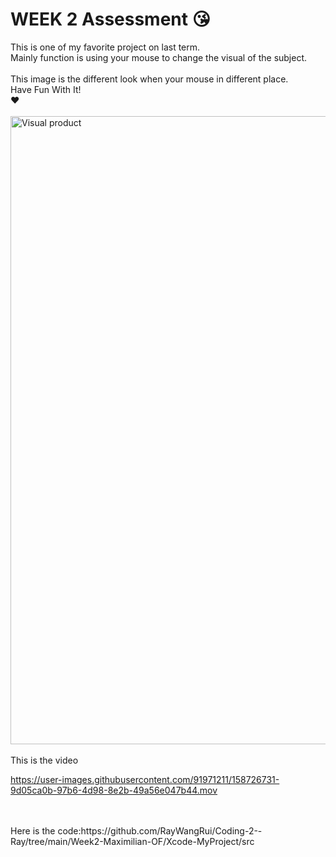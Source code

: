 # WEEK 2 Assessment 😘
This is one of my favorite project on last term. <br>
Mainly function is using your mouse to change the visual of the subject. <br>
<br>
This image is the different look when your mouse in different place.<br>
Have Fun With It!<br>❤️ <br>
<br>
<img width="1005" alt="Visual product" src="https://user-images.githubusercontent.com/91971211/158725102-1a36dd45-f4a2-4f4b-b1df-8cfd403b95b3.png">
<br>
<br>
This is the video


https://user-images.githubusercontent.com/91971211/158726731-9d05ca0b-97b6-4d98-8e2b-49a56e047b44.mov


<br>
<br>
Here is the code:https://github.com/RayWangRui/Coding-2--Ray/tree/main/Week2-Maximilian-OF/Xcode-MyProject/src


